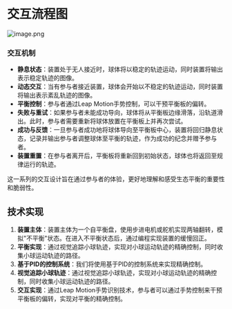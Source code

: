 # 交互流程图

![image.png](image.png)

### 交互机制

- **静息状态**：装置处于无人接近时，球体将以稳定的轨迹运动，同时装置将输出表示稳定轨迹的图像。
- **动态交互**：当有参与者接近装置，球体会开始以不稳定的轨迹运动，同时装置将输出表示紊乱轨迹的图像。
- **平衡控制**：参与者通过Leap Motion手势控制，可以干预平衡板的偏转。
- **失败与重试**：如果参与者未能成功导向，球体将从平衡板边缘滑落，沿轨道滑出。此时，参与者需要重新将球体放置在平衡板上并再次尝试。
- **成功与反馈**：一旦参与者成功地将球体导向至平衡板中心，装置将回归静息状态，记录并输出参与者调整球体至平衡的轨迹，作为成功的纪念并赠予参与者。
- **装置重置**：在参与者离开后，平衡板将重新回到初始状态，球体也将返回至规律运行的轨迹。

这一系列的交互设计旨在通过参与者的体验，更好地理解和感受生态平衡的重要性和脆弱性。

## 技术实现

1. **装置主体**：装置主体为一个自平衡盘，使用步进电机或舵机实现两轴翻转，模拟"不平衡"状态。在进入不平衡状态后，通过编程实现装置的缓慢回正。
2. **平衡实现**：通过视觉追踪小球轨迹，实现对小球运动轨迹的精确控制，同时收集小球运动轨迹的路径。
3. **基于PID的控制系统**：我们将使用基于PID的控制系统来实现精确控制。
4. **视觉追踪小球轨迹**：通过视觉追踪小球轨迹，实现对小球运动轨迹的精确控制，同时收集小球运动轨迹的路径。
5. **交互实现**：通过Leap Motion手势识别技术，参与者可以通过手势控制来干预平衡板的偏转，实现对平衡的精确控制。

